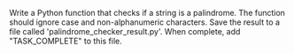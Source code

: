 Write a Python function that checks if a string is a palindrome.
The function should ignore case and non-alphanumeric characters.
Save the result to a file called 'palindrome_checker_result.py'.
When complete, add "TASK_COMPLETE" to this file.